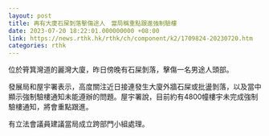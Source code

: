 ```yaml
---
layout: post
title: 再有大廈石屎剝落擊傷途人　當局稱重點跟進強制驗樓
date: 2023-07-20 18:22:01.000000000 +08:00
link: https://news.rthk.hk/rthk/ch/component/k2/1709824-20230720.htm
categories: rthk
---
```


位於筲箕灣道的麗灣大廈，昨日傍晚有石屎剝落，擊傷一名男途人頭部。

發展局和屋宇署表示，高度關注近日接連發生大廈外牆石屎或批盪剝落，以及當中顯示強制驗樓通知未能遵辦的問題。屋宇署說，目前約有4800幢樓宇未完成強制驗樓通知，將會重點跟進。

有立法會議員建議當局成立跨部門小組處理。
